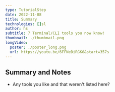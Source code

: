 ```yaml
---
type: TutorialStep
date: 2022-11-08
title: Summary
technologies: []sl
author: hs
subtitle: 7 Terminal/CLI tools you now know!
thumbnail: ./thumbnail.png
longVideo:
  poster: ./poster_long.png
  url: https://youtu.be/6FFNeDiRGK0&start=357s
---
```


## Summary and Notes

* Any tools you like and that weren't listed here?
